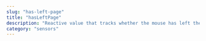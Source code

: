 ```yaml
---
slug: "has-left-page"
title: "hasLeftPage"
description: "Reactive value that tracks whether the mouse has left the page or not."
category: "sensors"
---
```

